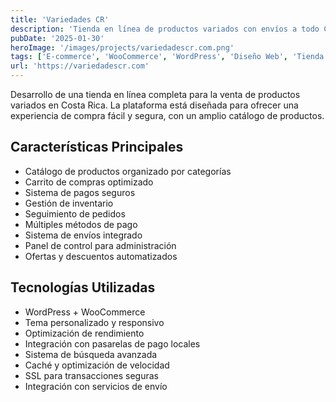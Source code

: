 ```yaml
---
title: 'Variedades CR'
description: 'Tienda en línea de productos variados con envíos a todo Costa Rica. Amplio catálogo de artículos para el hogar, tecnología y más.'
pubDate: '2025-01-30'
heroImage: '/images/projects/variedadescr.com.png'
tags: ['E-commerce', 'WooCommerce', 'WordPress', 'Diseño Web', 'Tienda Online']
url: 'https://variedadescr.com'
---
```


Desarrollo de una tienda en línea completa para la venta de productos variados en Costa Rica. La plataforma está diseñada para ofrecer una experiencia de compra fácil y segura, con un amplio catálogo de productos.

## Características Principales

- Catálogo de productos organizado por categorías
- Carrito de compras optimizado
- Sistema de pagos seguros
- Gestión de inventario
- Seguimiento de pedidos
- Múltiples métodos de pago
- Sistema de envíos integrado
- Panel de control para administración
- Ofertas y descuentos automatizados

## Tecnologías Utilizadas

- WordPress + WooCommerce
- Tema personalizado y responsivo
- Optimización de rendimiento
- Integración con pasarelas de pago locales
- Sistema de búsqueda avanzada
- Caché y optimización de velocidad
- SSL para transacciones seguras
- Integración con servicios de envío
